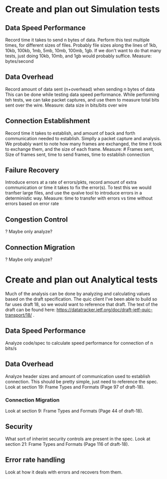 # Create and plan out Simulation tests

## Data Speed Performance
Record time it takes to send n bytes of data.
Perform this test multiple times, for different sizes of files.
Probably file sizes along the lines of 1kb, 10kb, 100kb, 1mb, 5mb, 10mb, 100mb, 1gb.
If we don't want to do that many tests, just doing 10kb, 10mb, and 1gb would probably suffice.
Measure: bytes/second

## Data Overhead
Record amount of data sent (n+overhead) when sending n bytes of data
This can be done while testing data speed performance.
While performing teh tests, we can take packet captures, and use them to measure total bits sent over the wire.
Measure: data size in bits/bits over wire

## Connection Establishment
Record time it takes to establish, and amount of back and forth communication needed to establish.
Simplly a packet capture and analysis.
We probably want to note how  many frames are exchanged, the time it took to exchange them, and the size of each frame.
Measure: # Frames sent, Size of frames sent, time to send frames, time to establish connection

## Failure Recovery
Introduce errors at a rate of errors/pkts, record amount of extra communication or time it takes to fix the error(s).
To test this we would tranfser large files, and use the qvalve tool to introduce errors in a deterministic way.
Measure: time to transfer with errors vs time without errors based on error rate


## Congestion Control
?
Maybe only analyze?
## Connection Migration
?
Maybe only analyze?

# Create and plan out Analytical tests
Much of the analysis can be done by analyzing and calculating values based on the draft specification.
The quic client I've been able to build so far uses draft 18, so we would want to reference that draft.
The text of the draft can be found here: https://datatracker.ietf.org/doc/draft-ietf-quic-transport/18/ .

## Data Speed Performance
Analyze code/spec to calculate speed performance for connection of n bits/s

## Data Overhead
Analyze header sizes and amount of communication used to establish connection.
This should be pretty simple, just need to reference the spec.
Look at section 19: Frame Types and Formats (Page 97 of draft-18).

### Connection Migration
Look at section 9: Frame Types and Formats (Page 44 of draft-18).

## Security
What sort of inherint security controls are present in the spec.
Look at section 21: Frame Types and Formats (Page 116 of draft-18).

## Error rate handling
Look at how it deals with errors and recovers from them.
